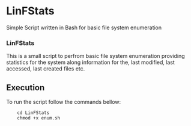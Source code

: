 # LinFStats
Simple Script written in Bash for basic file system enumeration


### LinFStats
This is a small script to perfrom basic file system enumeration providing statistics for the system along information for the, last modified, last accessed, last created files etc.

## Execution 
To run the script follow the commands bellow:

``` git clone https://github.com/0xShad3/LinFStats.git
    cd LinFStats
    chmod +x enum.sh
```
    
